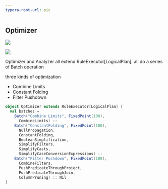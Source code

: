 ```yaml
---
typora-root-url: pic
---
```


## Optimizer

![](/optimizer1.png)

![](/optimizer2.png)

Optimizer and Analyzer all extend RuleExecutor[LogicalPlan], all do a series of Batch operation

three kinds of optimization

* Combine Limits
* Constant Folding
* Filter Pushdown

```scala
object Optimizer extends RuleExecutor[LogicalPlan] {
  val batches =
    Batch("Combine Limits", FixedPoint(100),
      CombineLimits) ::
    Batch("ConstantFolding", FixedPoint(100),
      NullPropagation,
      ConstantFolding,
      BooleanSimplification,
      SimplifyFilters,
      SimplifyCasts,
      SimplifyCaseConversionExpressions) ::
    Batch("Filter Pushdown", FixedPoint(100),
      CombineFilters,
      PushPredicateThroughProject,
      PushPredicateThroughJoin,
      ColumnPruning) :: Nil
}
```

